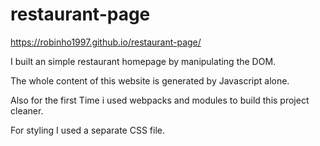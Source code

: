 # restaurant-page

https://robinho1997.github.io/restaurant-page/

I built an simple restaurant homepage by manipulating the DOM.

The whole content of this website is generated by Javascript alone.

Also for the first Time i used webpacks and modules to build this project cleaner.

For styling I used a separate CSS file.
